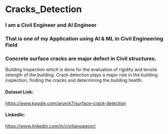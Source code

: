 # Cracks_Detection

### I am a Civil Engineer and AI Engineer 
### That is one of my Application using AI & ML in Civil Engineering Field

### Concrete surface cracks are major defect in Civil structures. 
Building Inspection which is done for the evaluation of rigidity and tensile strength of the building. 
Crack detection plays a major role in the building inspection, finding the cracks and determining the building health.

#### Dataset Link:
https://www.kaggle.com/arunrk7/surface-crack-detection


#### LinkedIn:
https://www.linkedin.com/in/civilianoagoor/
